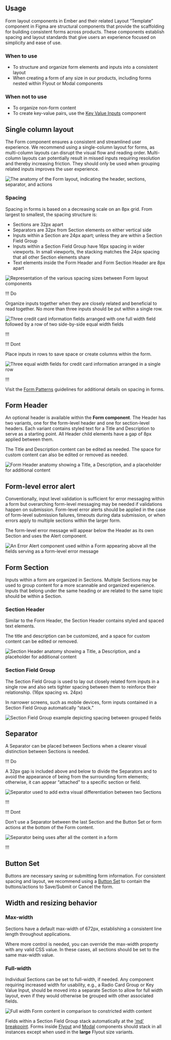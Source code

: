 ## Usage

Form layout components in Ember and their related Layout “Template” component in Figma are structural components that provide the scaffolding for building consistent forms across products. These components establish spacing and layout standards that give users an experience focused on simplicity and ease of use.

### When to use

- To structure and organize form elements and inputs into a consistent layout
- When creating a form of any size in our products, including forms nested within Flyout or Modal components

### When not to use

- To organize non-form content
- To create key-value pairs, use the [Key Value Inputs](/components/forms/key-value-inputs) component

## Single column layout

The Form component ensures a consistent and streamlined user experience. We recommend using a single-column layout for forms, as multi-column layouts can disrupt the visual flow and reading order. Multi-column layouts can potentially result in missed inputs requiring resolution and thereby increasing friction. They should only be used when grouping related inputs improves the user experience.

![The anatomy of the Form layout, indicating the header, sections, separator, and actions](/assets/components/form/layout/form-anatomy.png)

### Spacing

Spacing in forms is based on a decreasing scale on an 8px grid. From largest to smallest, the spacing structure is:

- Sections are 32px apart
- Separators are 32px from Section elements on either vertical side
- Inputs within a Section are 24px apart; unless they are within a Section Field Group
- Inputs within a Section Field Group have 16px spacing in wider viewports. In small viewports, the stacking matches the 24px spacing that all other Section elements share
- Text elements inside the Form Header and Form Section Header are 8px apart

![Representation of the various spacing sizes between Form layout components](/assets/components/form/layout/form-layout-spacing.png)

!!! Do

Organize inputs together when they are closely related and beneficial to read together. No more than three inputs should be put within a single row.

![Three credit card information fields arranged with one full width field followed by a row of two side-by-side equal width fields](/assets/components/form/layout/form-do-rows.png)

!!!

!!! Dont

Place inputs in rows to save space or create columns within the form.

![Three equal width fields for credit card information arranged in a single row](/assets/components/form/layout/form-dont-rows.png)

!!!

Visit the [Form Patterns](/patterns/form-patterns) guidelines for additional details on spacing in forms.

## Form Header

An optional header is available within the **Form component**. The Header has two variants, one for the form-level header and one for section-level headers. Each variant contains styled text for a Title and Description to serve as a starting point. All Header child elements have a gap of 8px applied between them.

The Title and Description content can be edited as needed. The space for custom content can also be edited or removed as needed.

![Form Header anatomy showing a Title, a Description, and a placeholder for additional content](/assets/components/form/layout/form-header-anatomy.png)

## Form-level error alert

Conventionally, input level validation is sufficient for error messaging within a form but overarching form-level messaging may be needed if validations happen on submission. Form-level error alerts should be applied in the case of form-level submission failures, timeouts during data submission, or when errors apply to multiple sections within the larger form.

The form-level error message will appear below the Header as its own Section and uses the Alert component.

![An Error Alert component used within a Form appearing above all the fields serving as a form-level error message](/assets/components/form/layout/form-layout-error.png)

## Form Section

Inputs within a form are organized in Sections. Multiple Sections may be used to group content for a more scannable and organized experience. Inputs that belong under the same heading or are related to the same topic should be within a Section.

### Section Header

Similar to the Form Header, the Section Header contains styled and spaced text elements.

The title and description can be customized, and a space for custom content can be edited or removed.

![Section Header anatomy showing a Title, a Description, and a placeholder for additional content](/assets/components/form/layout/form-section-anatomy.png)

### Section Field Group

The Section Field Group is used to lay out closely related form inputs in a single row and also sets tighter spacing between them to reinforce their relationship. (16px spacing vs. 24px)

In narrower screens, such as mobile devices, form inputs contained in a Section Field Group automatically “stack.”


![Section Field Group example depicting spacing between grouped fields](/assets/components/form/layout/form-section-fieldgroup.png)

## Separator

A Separator can be placed between Sections when a clearer visual distinction between Sections is needed.

!!! Do

A 32px gap is included above and below to divide the Separators and to avoid the appearance of being from the surrounding form elements; otherwise, it can appear “attached” to a specific section or field.

![Separator used to add extra visual differentiation between two Sections](/assets/components/form/layout/divider-spacing-do-1.png)

!!!

!!! Dont

Don’t use a Separator between the last Section and the Button Set or form actions at the bottom of the Form content.

![Separator being uses after all the content in a form](/assets/components/form/layout/divider-spacing-dont.png)

!!!

## Button Set

Buttons are necessary saving or submitting form information. For consistent spacing and layout, we recommend using a [Button Set](/patterns/form-patterns#button-sets) to contain the buttons/actions to Save/Submit or Cancel the form.

## Width and resizing behavior

### Max-width

Sections have a default max-width of 672px, establishing a consistent line length throughout applications.

Where more control is needed, you can override the max-width property with any valid CSS value. In these cases, all sections should be set to the same max-width value.

### Full-width

Individual Sections can be set to full-width, if needed. Any component requiring increased width for usability, e.g., a Radio Card Group or Key Value Input, should be moved into a separate Section to allow for full width layout, even if they would otherwise be grouped with other associated fields.

![Full width Form content in comparison to constricted width content](/assets/components/form/layout/form-mixed-width-example.png)

Fields within a Section Field Group stack automatically at the ['md' breakpoint](/foundations/breakpoints). Forms inside [Flyout](/components/flyout) and [Modal](/components/modal) components should stack in all instances except when used in the **large** Flyout size variants.
